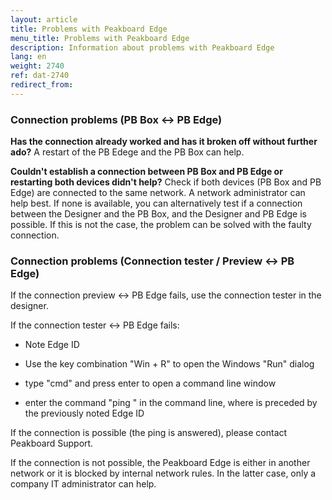 ```yaml
---
layout: article
title: Problems with Peakboard Edge
menu_title: Problems with Peakboard Edge
description: Information about problems with Peakboard Edge
lang: en
weight: 2740
ref: dat-2740
redirect_from:
---
```


### Connection problems (PB Box ↔︎ PB Edge)
**Has the connection already worked and has it broken off without further ado?**  A restart of the PB Edege and the PB Box can help.

**Couldn't establish a connection between PB Box and PB Edge or restarting both devices didn't help?**  Check if both devices (PB Box and PB Edge) are connected to the same network. A network administrator can help best. If none is available, you can alternatively test if a connection between the Designer and the PB Box, and the Designer and PB Edge is possible. If this is not the case, the problem can be solved with the faulty connection.


### Connection problems (Connection tester / Preview ↔︎ PB Edge)
If the connection preview ↔︎ PB Edge fails, use the connection tester in the designer.

If the connection tester ↔︎ PB Edge fails:

* Note Edge ID

* Use the key combination "Win + R" to open the Windows "Run" dialog

* type "cmd" and press enter to open a command line window

* enter the command "ping <Edge ID>" in the command line, where <Edge ID> is preceded by the previously noted Edge ID

If the connection is possible (the ping is answered), please contact Peakboard Support. 

If the connection is not possible, the Peakboard Edge is either in another network or it is blocked by internal network rules. In the latter case, only a company IT administrator can help.